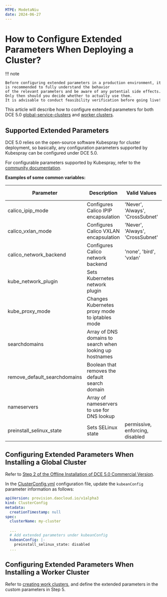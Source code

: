 ```yaml
---
MTPE: ModetaNiu
date: 2024-06-27
---
```


# How to Configure Extended Parameters When Deploying a Cluster?

!!! note

    Before configuring extended parameters in a production environment, it is recommended to fully understand the behavior 
    of the relevant parameters and be aware of any potential side effects. Only then should you decide whether to actually use them. 
    It is advisable to conduct feasibility verification before going live!

This article will describe how to configure extended parameters for both DCE 5.0 [global-service-clusters](../../kpanda/user-guide/clusters/cluster-role.md#global-service-cluster) and [worker clusters](../../kpanda/user-guide/clusters/cluster-role.md#worker-clusters).

## Supported Extended Parameters

DCE 5.0 relies on the open-source software Kubespray for cluster deployment, so basically, any configuration parameters 
supported by Kubespray can be configured under DCE 5.0.

For configurable parameters supported by Kubespray, refer to the [community documentation](https://github.com/kubernetes-sigs/kubespray/blob/v2.25.0/docs/ansible/vars.md#common-vars-that-are-used-in-kubespray).

**Examples of some common variables:**

| Parameter | Description | Valid Values | Default Value |
|-----------|-------------|--------------|---------------|
| calico_ipip_mode | Configures Calico IPIP encapsulation | 'Never', 'Always', 'CrossSubnet' | 'Never' |
| calico_vxlan_mode | Configures Calico VXLAN encapsulation | 'Never', 'Always', 'CrossSubnet' | 'Always' |
| calico_network_backend | Configures Calico network backend | 'none', 'bird', 'vxlan' | 'vxlan' |
| kube_network_plugin | Sets Kubernetes network plugin | | Calico |
| kube_proxy_mode | Changes Kubernetes proxy mode to iptables mode | | |
| searchdomains | Array of DNS domains to search when looking up hostnames | | |
| remove_default_searchdomains | Boolean that removes the default search domain | | |
| nameservers | Array of nameservers to use for DNS lookup | | |
| preinstall_selinux_state | Sets SELinux state | permissive, enforcing, disabled | |

## Configuring Extended Parameters When Installing a Global Cluster

Refer to [Step 2 of the Offline Installation of DCE 5.0 Commercial Version](../commercial/start-install.md/#step-2-edit-clusterconfigyaml).

In the [ClusterConfig.yml](../commercial/cluster-config.md) configuration file, update the `kubeanConfig` parameter information as follows:

```yaml
apiVersion: provision.daocloud.io/v1alpha3
kind: ClusterConfig
metadata:
  creationTimestamp: null
spec:
  clusterName: my-cluster
    
  ...
  # Add extended parameters under kubeanConfig
  kubeanConfig: |-
    preinstall_selinux_state: disabled
  ...
```

## Configuring Extended Parameters When Installing a Worker Cluster

Refer to [creating work clusters](../../kpanda/user-guide/clusters/create-cluster.md), 
and define the extended parameters in the custom parameters in Step 5.

